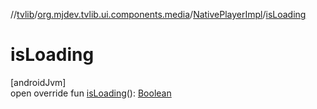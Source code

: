 //[tvlib](../../../index.md)/[org.mjdev.tvlib.ui.components.media](../index.md)/[NativePlayerImpl](index.md)/[isLoading](is-loading.md)

# isLoading

[androidJvm]\
open override fun [isLoading](is-loading.md)(): [Boolean](https://kotlinlang.org/api/latest/jvm/stdlib/kotlin/-boolean/index.html)
